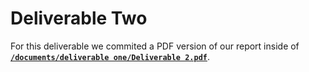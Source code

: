 # Deliverable Two
For this deliverable we commited a PDF version of our report inside of  **[`/documents/deliverable one/Deliverable 2.pdf`](https://github.com/ManuelVargas1251/CSCE-4444-Group-Project/tree/master/documents/deliverable%20two/Deliverable%202.pdf)**.
